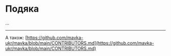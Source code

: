 # Подяка

...

---

А
також: [https://github.com/mavka-ukr/mavka/blob/main/CONTRIBUTORS.md](https://github.com/mavka-ukr/mavka/blob/main/CONTRIBUTORS.md)